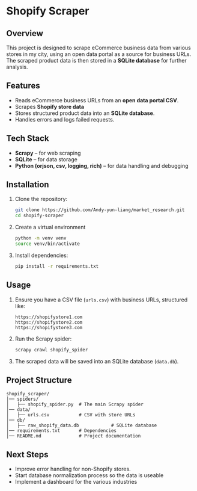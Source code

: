 # Shopify Scraper

## Overview
This project is designed to scrape eCommerce business data from various stores in my city, using an open data portal as a source for business URLs. The scraped product data is then stored in a **SQLite database** for further analysis.

## Features
- Reads eCommerce business URLs from an **open data portal CSV**.
- Scrapes **Shopify store data** 
- Stores structured product data into an **SQLite database**.
- Handles errors and logs failed requests.

## Tech Stack
- **Scrapy** – for web scraping
- **SQLite** – for data storage
- **Python (orjson, csv, logging, rich)** – for data handling and debugging

## Installation
1. Clone the repository:
   ```sh
   git clone https://github.com/Andy-yun-liang/market_research.git
   cd shopify-scraper
   ```
2. Create a virtual environment
   ```sh
   python -m venv venv
   source venv/bin/activate  
   ```
3. Install dependencies:
   ```sh
   pip install -r requirements.txt
   ```

## Usage
1. Ensure you have a CSV file (`urls.csv`) with business URLs, structured like:
   ```csv
   https://shopifystore1.com
   https://shopifystore2.com
   https://shopifystore3.com
   ```
2. Run the Scrapy spider:
   ```sh
   scrapy crawl shopify_spider
   ```
3. The scraped data will be saved into an SQLite database (`data.db`).

## Project Structure
```
shopify_scraper/
│── spiders/
│   ├── shopify_spider.py  # The main Scrapy spider
│── data/
│   ├── urls.csv           # CSV with store URLs
│── db/
│   ├── raw_shopify_data.db            # SQLite database
│── requirements.txt       # Dependencies
│── README.md              # Project documentation
```

## Next Steps
- Improve error handling for non-Shopify stores.
- Start database normalization process so the data is useable
- Implement a dashboard for the various industries


